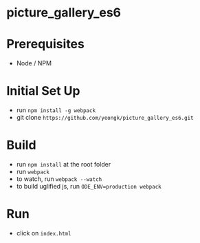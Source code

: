 # picture_gallery_es6

Prerequisites
=============
* Node / NPM


Initial Set Up
==============
* run `npm install -g webpack`
* git clone `https://github.com/yeongk/picture_gallery_es6.git`


Build
=====
* run `npm install` at the root folder
* run `webpack`
* to watch, run `webpack --watch`
* to build uglified js, run `ODE_ENV=production webpack`


Run
=====
* click on `index.html`

